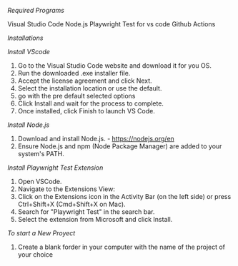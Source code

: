 *Required Programs*

Visual Studio Code 
Node.js
Playwright Test for vs code
Github Actions

*Installations*

*Install VScode*
1. Go to the Visual Studio Code website and download it for you OS.
2. Run the downloaded .exe installer file.
3. Accept the license agreement and click Next.
4. Select the installation location or use the default.
5. go with the pre default selected options
6. Click Install and wait for the process to complete.
7. Once installed, click Finish to launch VS Code.

*Install Node.js*
1. Download and install Node.js. - https://nodejs.org/en
2. Ensure Node.js and npm (Node Package Manager) are added to your system's PATH.

*Install Playwright Test Extension*
1. Open VSCode.
2. Navigate to the Extensions View:
3. Click on the Extensions icon in the Activity Bar (on the left side) or press Ctrl+Shift+X (Cmd+Shift+X on Mac).
4. Search for "Playwright Test" in the search bar.
5. Select the extension from Microsoft and click Install.


*To start a New Proyect*
1. Create a blank forder in your computer with the name of the project of your choice






